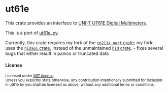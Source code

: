 # ut61e

This crate provides an interface to [UNI-T UT61E Digital Multimeters](https://meters.uni-trend.com/product/ut61-series/).

This is a port of [ut61e_py](https://github.com/4x1md/ut61e_py).

Currently, this crate requires my fork of the [`cp211x_uart` crate](https://crates.io/crates/cp211x_uart); my fork:
    - uses the [`hidapi` crate](https://crates.io/crates/hidapi), instead of the unmaintained [`hid` crate](https://crates.io/crates/hid).
    - fixes several bugs that either result in panics or truncated data

#### License

<sup>
Licensed under <a href="LICENSE-MIT">MIT license</a>.
</sup>

<br>

<sub>
Unless you explicitly state otherwise, any contribution intentionally submitted
for inclusion in ut61e by you shall be
licensed as above, without any additional terms or conditions.
</sub>